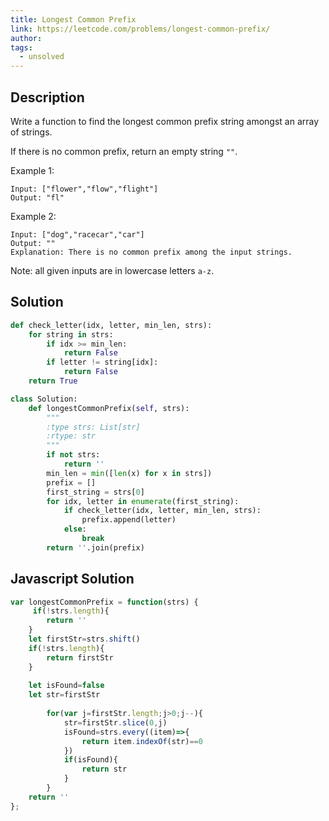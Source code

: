 ```yaml
---
title: Longest Common Prefix
link: https://leetcode.com/problems/longest-common-prefix/
author:
tags:
  - unsolved
---
```


## Description

Write a function to find the longest common prefix string amongst an array of strings.

If there is no common prefix, return an empty string `""`.

Example 1:
```
Input: ["flower","flow","flight"]
Output: "fl"
```

Example 2:
```
Input: ["dog","racecar","car"]
Output: ""
Explanation: There is no common prefix among the input strings.
```

Note: all given inputs are in lowercase letters `a-z`.

## Solution
```python
def check_letter(idx, letter, min_len, strs):
    for string in strs:
        if idx >= min_len:
            return False
        if letter != string[idx]:
            return False
    return True

class Solution:
    def longestCommonPrefix(self, strs):
        """
        :type strs: List[str]
        :rtype: str
        """
        if not strs:
            return ''
        min_len = min([len(x) for x in strs])
        prefix = []
        first_string = strs[0]
        for idx, letter in enumerate(first_string):
            if check_letter(idx, letter, min_len, strs):
                prefix.append(letter)
            else:
                break
        return ''.join(prefix)
```

## Javascript Solution
```javascript
var longestCommonPrefix = function(strs) {
     if(!strs.length){
        return ''
    }
    let firstStr=strs.shift()
    if(!strs.length){
        return firstStr
    }
    
    let isFound=false
    let str=firstStr
    
        for(var j=firstStr.length;j>0;j--){
            str=firstStr.slice(0,j)
            isFound=strs.every((item)=>{
                return item.indexOf(str)==0
            })
            if(isFound){
                return str
            }
        }
    return ''
};
```
